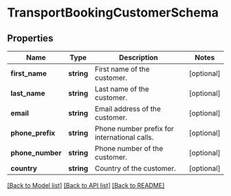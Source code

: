# TransportBookingCustomerSchema

## Properties
Name | Type | Description | Notes
------------ | ------------- | ------------- | -------------
**first_name** | **string** | First name of the customer. | [optional] 
**last_name** | **string** | Last name of the customer. | [optional] 
**email** | **string** | Email address of the customer. | [optional] 
**phone_prefix** | **string** | Phone number prefix for international calls. | [optional] 
**phone_number** | **string** | Phone number of the customer. | [optional] 
**country** | **string** | Country of the customer. | [optional] 

[[Back to Model list]](../../README.md#documentation-for-models) [[Back to API list]](../../README.md#documentation-for-api-endpoints) [[Back to README]](../../README.md)

